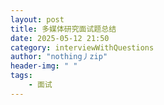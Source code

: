 ```yaml
---
layout: post
title: 多媒体研究面试题总结
date: 2025-05-12 21:50
category: interviewWithQuestions
author: "nothing丿zip"
header-img: " "
tags: 
    - 面试
---
```


